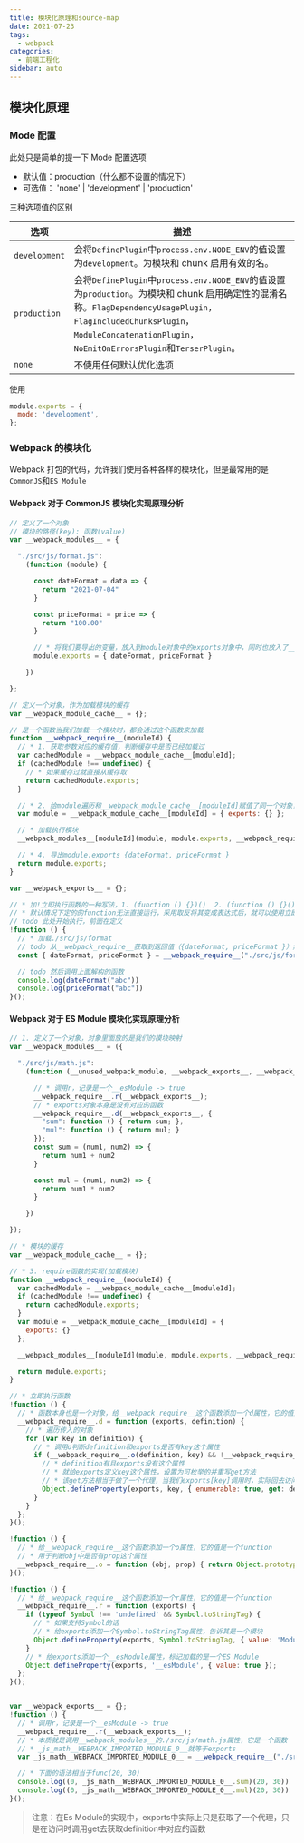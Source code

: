 ```yaml
---
title: 模块化原理和source-map
date: 2021-07-23
tags:
  - webpack
categories:
  - 前端工程化
sidebar: auto
---
```


## 模块化原理

### Mode 配置

此处只是简单的提一下 Mode 配置选项

- 默认值：production（什么都不设置的情况下）
- 可选值： 'none' | 'development' | 'production'

三种选项值的区别

| 选项          | 描述                                                                                                                                                                                                                                  |
| ------------- | ------------------------------------------------------------------------------------------------------------------------------------------------------------------------------------------------------------------------------------- |
| `development` | 会将`DefinePlugin`中`process.env.NODE_ENV`的值设置为`development`。为模块和 chunk 启用有效的名。                                                                                                                                      |
| `production`  | 会将`DefinePlugin`中`process.env.NODE_ENV`的值设置为`production`。为模块和 chunk 启用确定性的混淆名称。`FlagDependencyUsagePlugin`，`FlagIncludedChunksPlugin`，`ModuleConcatenationPlugin`，`NoEmitOnErrorsPlugin`和`TerserPlugin`。 |
| `none`        | 不使用任何默认优化选项                                                                                                                                                                                                                |

使用

```javaScript
module.exports = {
  mode: 'development',
};
```

### Webpack 的模块化

Webpack 打包的代码，允许我们使用各种各样的模块化，但是最常用的是`CommonJS`和`ES Module`

#### Webpack 对于 CommonJS 模块化实现原理分析

```javaScript
// 定义了一个对象
// 模块的路径(key): 函数(value)
var __webpack_modules__ = {

  "./src/js/format.js":
    (function (module) {

      const dateFormat = data => {
        return "2021-07-04"
      }

      const priceFormat = price => {
        return "100.00"
      }

      // * 将我们要导出的变量，放入到module对象中的exports对象中，同时也放入了__webpack_module_cache__缓存中
      module.exports = { dateFormat, priceFormat }

    })

};

// 定义一个对象，作为加载模块的缓存
var __webpack_module_cache__ = {};

// 是一个函数当我们加载一个模块时，都会通过这个函数来加载
function __webpack_require__(moduleId) {
  // * 1. 获取参数对应的缓存值，判断缓存中是否已经加载过
  var cachedModule = __webpack_module_cache__[moduleId];
  if (cachedModule !== undefined) {
    // * 如果缓存过就直接从缓存取
    return cachedModule.exports;
  }

  // * 2. 给module遍历和__webpack_module_cache__[moduleId]赋值了同一个对象，以后就会共享变化(因为地址一样)
  var module = __webpack_module_cache__[moduleId] = { exports: {} };

  // * 加载执行模块
  __webpack_modules__[moduleId](module, module.exports, __webpack_require__);

  // * 4. 导出module.exports {dateFormat, priceFormat }
  return module.exports;
}

var __webpack_exports__ = {};

// * 加!立即执行函数的一种写法，1. (function () {})()  2. (function () {}()) 3. !function() {}()
// * 默认情况下定的的function无法直接运行，采用取反将其变成表达式后，就可以使用立即执行
// todo 此处开始执行，前面在定义
!function () {
  // * 加载./src/js/format
  // todo 从__webpack_require__获取到返回值（{dateFormat, priceFormat }）然后将其解构
  const { dateFormat, priceFormat } = __webpack_require__("./src/js/format.js")

  // todo 然后调用上面解构的函数
  console.log(dateFormat("abc"))
  console.log(priceFormat("abc"))
}();

```

#### Webpack 对于 ES Module 模块化实现原理分析

```javaScript
// 1. 定义了一个对象，对象里面放的是我们的模块映射
var __webpack_modules__ = ({

  "./src/js/math.js":
    (function (__unused_webpack_module, __webpack_exports__, __webpack_require__) {

      // * 调用r，记录是一个__esModule -> true
      __webpack_require__.r(__webpack_exports__);
      // * exports对象本身是没有对应的函数
      __webpack_require__.d(__webpack_exports__, {
        "sum": function () { return sum; },
        "mul": function () { return mul; }
      });
      const sum = (num1, num2) => {
        return num1 + num2
      }

      const mul = (num1, num2) => {
        return num1 * num2
      }

    })

});

// * 模块的缓存
var __webpack_module_cache__ = {};

// * 3. require函数的实现(加载模块)
function __webpack_require__(moduleId) {
  var cachedModule = __webpack_module_cache__[moduleId];
  if (cachedModule !== undefined) {
    return cachedModule.exports;
  }
  var module = __webpack_module_cache__[moduleId] = {
    exports: {}
  };

  __webpack_modules__[moduleId](module, module.exports, __webpack_require__);

  return module.exports;
}

// * 立即执行函数
!function () {
  // * 函数本身也是一个对象，给__webpack_require__这个函数添加一个d属性，它的值是一个function
  __webpack_require__.d = function (exports, definition) {
    // * 遍历传入的对象
    for (var key in definition) {
      // * 调用o判断definition和exports是否有key这个属性
      if (__webpack_require__.o(definition, key) && !__webpack_require__.o(exports, key)) {
        // * definition有且exports没有这个属性
        // * 就给exports定义key这个属性，设置为可枚举的并重写get方法
        // * 该get方法相当于做了一个代理，当我们exports[key]调用时，实际回去访问definition[key]
        Object.defineProperty(exports, key, { enumerable: true, get: definition[key] });
      }
    }
  };
}();

!function () {
  // * 给__webpack_require__这个函数添加一个o属性，它的值是一个function
  // * 用于判断obj中是否有prop这个属性
  __webpack_require__.o = function (obj, prop) { return Object.prototype.hasOwnProperty.call(obj, prop); }
}();

!function () {
  // * 给__webpack_require__这个函数添加一个r属性，它的值是一个function
  __webpack_require__.r = function (exports) {
    if (typeof Symbol !== 'undefined' && Symbol.toStringTag) {
      // * 如果支持Symbol的话
      // * 给exports添加一个Symbol.toStringTag属性，告诉其是一个模块
      Object.defineProperty(exports, Symbol.toStringTag, { value: 'Module' });
    }
    // * 给exports添加一个__esModule属性，标记加载的是一个ES Module
    Object.defineProperty(exports, '__esModule', { value: true });
  };
}();


var __webpack_exports__ = {};
!function () {
  // * 调用r，记录是一个__esModule -> true
  __webpack_require__.r(__webpack_exports__);
  // * 本质就是调用__webpack_modules__的./src/js/math.js属性，它是一个函数
  // * _js_math__WEBPACK_IMPORTED_MODULE_0__就等于exports
  var _js_math__WEBPACK_IMPORTED_MODULE_0__ = __webpack_require__("./src/js/math.js");

  // * 下面的语法相当于func(20, 30)
  console.log((0, _js_math__WEBPACK_IMPORTED_MODULE_0__.sum)(20, 30))
  console.log((0, _js_math__WEBPACK_IMPORTED_MODULE_0__.mul)(20, 30))
}();

```

> 注意：在Es Module的实现中，exports中实际上只是获取了一个代理，只是在访问时调用get去获取definition中对应的函数